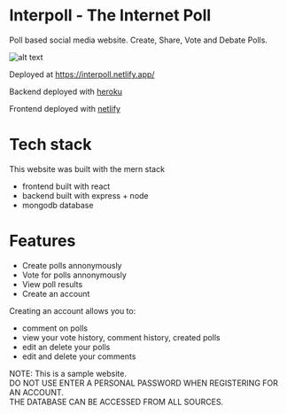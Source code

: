# Interpoll - The Internet Poll

Poll based social media website. Create, Share, Vote and Debate Polls.

![alt text][image]

[image]: https://i.imgur.com/ECYCxkN.png "Website Image"

Deployed at https://interpoll.netlify.app/

Backend deployed with [heroku](https://www.heroku.com)

Frontend deployed with [netlify](https://www.netlify.com/)

# Tech stack
This website was built with the mern stack
- frontend built with react
- backend built with express + node 
- mongodb database

# Features
- Create polls annonymously
- Vote for polls annonymously
- View poll results 
- Create an account


Creating an account allows you to:
  - comment on polls
  - view your vote history, comment history, created polls
  - edit an delete your polls 
  - edit and delete your comments


NOTE: This is a sample website. <br/>
DO NOT USE ENTER A PERSONAL PASSWORD WHEN REGISTERING FOR AN ACCOUNT.<br/>
THE DATABASE CAN BE ACCESSED FROM ALL SOURCES.<br/>


